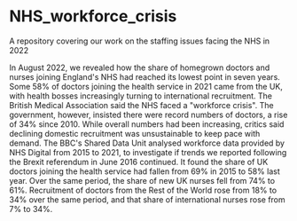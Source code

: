 # NHS_workforce_crisis
A repository covering our work on the staffing issues facing the NHS in 2022

In August 2022, we revealed how the share of homegrown doctors and nurses joining England's NHS had reached its lowest point in seven years.
Some 58% of doctors joining the health service in 2021 came from the UK, with health bosses increasingly turning to international recruitment.
The British Medical Association said the NHS faced a "workforce crisis". 
The government, however, insisted there were record numbers of doctors, a rise of 34% since 2010.
While overall numbers had been increasing, critics said declining domestic recruitment was unsustainable to keep pace with demand.
The BBC's Shared Data Unit analysed workforce data provided by NHS Digital from 2015 to 2021, to investigate if trends we reported following the Brexit referendum in June 2016 continued.
It found the share of UK doctors joining the health service had fallen from 69% in 2015 to 58% last year.  Over the same period, the share of new UK nurses fell from 74% to 61%.
Recruitment of doctors from the Rest of the World rose from 18% to 34% over the same period, and that share of international nurses rose from 7% to 34%.

